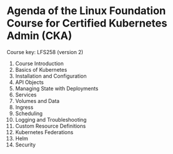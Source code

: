 # Agenda of the Linux Foundation Course for Certified Kubernetes Admin (CKA)

Course key: LFS258  (version 2)

 1. Course Introduction
 2. Basics of Kubernetes
 3. Installation and Configuration
 6. API Objects
 7. Managing State with Deployments
 8. Services
 9. Volumes and Data
 10. Ingress
 11. Scheduling
 12. Logging and Troubleshooting
 13. Custom Resource Definitions
 14. Kubernetes Federations
 15. Helm
 16. Security
